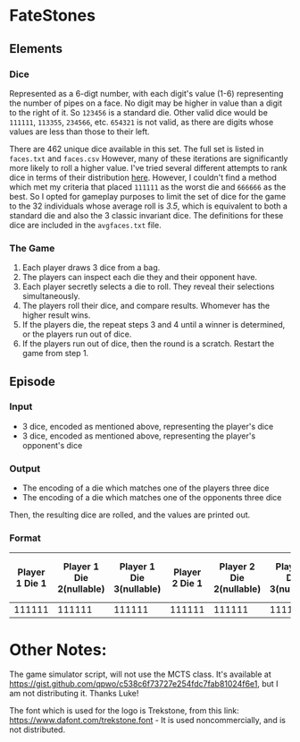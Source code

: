 # FateStones

## Elements

### Dice
Represented as a 6-digt number, with each digit's value (1-6) representing the number of pipes on a face. No digit may be higher in value than a digit to the right of it. So `123456` is a standard die. Other valid dice would be `111111`, `113355`, `234566`, etc. `654321` is not valid, as there are digits whose values are less than those to their left.

There are 462 unique dice available in this set. The full set is listed in `faces.txt` and `faces.csv` However, many of these iterations are significantly more likely to roll a higher value. I've tried several different attempts to rank dice in terms of their distribution [here](https://docs.google.com/spreadsheets/d/1eGZWmNDKDZSkH_Nm6hZbGBJj2UKr9Zd2VmYhB3SnZcI/edit?usp=sharing). However, I couldn't find a method which met my criteria that placed `111111` as the worst die and `666666` as the best. So I opted for gameplay purposes to limit the set of dice for the game to the 32 individuals whose average roll is *3.5*, which is equivalent to both a standard die and also the 3 classic invariant dice. The definitions for these dice are included in the `avgfaces.txt` file.

### The Game
1. Each player draws 3 dice from a bag. 
2. The players can inspect each die they and their opponent have.
3. Each player secretly selects a die to roll. They reveal their selections simultaneously.
4. The players roll their dice, and compare results. Whomever has the higher result wins.
5. If the players die, the repeat steps 3 and 4 until a winner is determined, or the players run out of dice.
6. If the players run out of dice, then the round is a scratch. Restart the game from step 1.

## Episode

### Input
- 3 dice, encoded as mentioned above, representing the player's dice
- 3 dice, encoded as mentioned above, representing the player's opponent's dice

### Output
- The encoding of a die which matches one of the players three dice
- The encoding of a die which matches one of the opponents three dice

Then, the resulting dice are rolled, and the values are printed out.

### Format

|Player 1 Die 1|Player 1 Die 2(nullable)|Player 1 Die 3(nullable)|Player 2 Die 1|Player 2 Die 2(nullable)|Player 2 Die 3(nullable)|Player 1 Choice (0-2)|Player 2 Choice(0-2)|Player 1 Result (1-6)| Player 2 Result(1-6)
|---|---|---|---|---|---|---|---|---|---|
|111111|111111|111111|111111|111111|111111|1|1|1|1|

# Other Notes:
The game simulator script, will not use the MCTS class. It's available at https://gist.github.com/qpwo/c538c6f73727e254fdc7fab81024f6e1, but I am not distributing it. Thanks Luke!

The font which is used for the logo is Trekstone, from this link: https://www.dafont.com/trekstone.font - It is used noncommercially, and is not distributed.